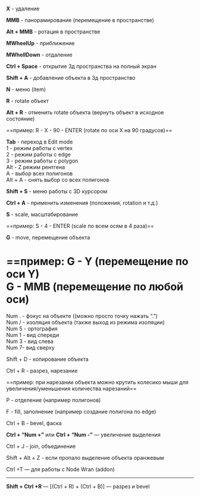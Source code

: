**X** - удаление

**MMB** - панорамирование (перемещение в пространстве)  
  
**Alt + MMB** - ротация в пространстве  
  
**MWheelUp** - приближение  
  
**MWhellDown** - отдаление

**Ctrl + Space** - открытие 3д пространства на полный экран

**Shift + A** - добавление объекта в 3д пространство

**N** - меню (item)

**R** - rotate объект  
  
**Alt + R** - отменить rotate объекта (вернуть объект в исходное состояние)

==пример: R - X - 90 - ENTER (rotate по оси Х на 90 градусов)==

**Tab** - переход в Edit mode  
1 - режим работы с vertex  
2 - режим работы с edge  
3 - режим работы с polygon  
Alt - Z режим рентгена  
A - выбор всех полигонов  
Alt + A - снять выбор со всех полигонов  

**Shift + S** - меню работы с 3D курсором

**Ctrl + A** - применить изменения (положения, rotation и т.д.)

**S** - scale, масштабирование

==пример: S - 4 - ENTER (scale по всем осям в 4 раза)==

**G** - move, перемещение объекта

==пример: G - Y (перемещение по оси Y)  
G - MMB (перемещение по любой оси)  
==

Num . - фокус на объекте ((можно просто точку нажать “.”)  
Num / - изоляция объекта (также выход из режима изоляции)  
Num 5 - ортография  
Num 1 - вид спереди  
Num 3 - вид слева  
Num 7- вид сверху  

Shift + D - копирование объекта

Ctrl + R - разрез, нарезание

==пример: при нарезании объекта можно крутить колесико мыши для увеличения/уменьшения количества нарезаний==

P - отделение (например полигонов)

F - fill, заполнение (например создание полигона по edge)

Ctrl + B - bevel, фаска

**Ctrl + “Num +”** или **Ctrl + “Num -”** — увеличение выделения

Ctrl + J - join, объединение

Shift + Alt + Z - если пропало выделение объекта оранжевым

Ctrl +T — для работы с Node Wran (addon)

___  
  
**Shift + Ctrl +R** — [(Ctrl + R) + (Ctrl + B)] — разрез и bevel